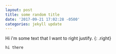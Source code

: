 ```yaml
---
layout: post
title: some random title
date: '2017-09-21 17:02:28 -0500'
categories: jekyll update
---
```



<div>
Hi i'm some text that I want to right justify.  {: .right}
</div>

```
hi there
```